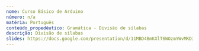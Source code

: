 ```yaml
---
nome: Curso Básico de Arduino
número: n/a
matéria: Português
conteúdo_propedêutico: Gramática - Divisão de sílabas
descrição: Divisão de sílabas
slides: https://docs.google.com/presentation/d/11MBD4BmKXlT6WOzmYWvMKD33qAZXuNL6MS0qioEGfo0/edit#slide=id.g2495795002_0_74
---
```

